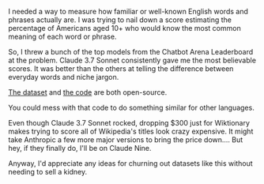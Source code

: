 I needed a way to measure how familiar or well-known English words and phrases actually are. I was trying to nail down a score estimating the percentage of Americans aged 10+ who would know the most common meaning of each word or phrase.

So, I threw a bunch of the top models from the Chatbot Arena Leaderboard at the problem. Claude 3.7 Sonnet consistently gave me the most believable scores. It was better than the others at telling the difference between everyday words and niche jargon.

[The dataset](https://github.com/8ta4/pun-data/blob/c3c0f293ab7c18d9d356e817802ca16f35651ed6/normalized.edn.gz) and [the code](https://github.com/8ta4/pun/blob/28f7e988f0d244433f60d359661c22cf2d55ca95/src/core.clj) are both open-source.

You could mess with that code to do something similar for other languages.

Even though Claude 3.7 Sonnet rocked, dropping $300 just for Wiktionary makes trying to score all of Wikipedia's titles look crazy expensive. It might take Anthropic a few more major versions to bring the price down.... But hey, if they finally do, I'll be on Claude Nine.

Anyway, I'd appreciate any ideas for churning out datasets like this without needing to sell a kidney.
